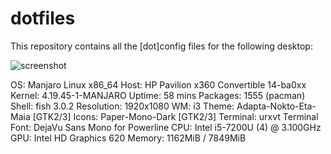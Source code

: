 # dotfiles

This repository contains all the [dot]config files for the
following desktop:

![screenshot](https://github.com/arindas/dotfiles/blob/master/Pictures/screenshots/2019-06-09_12:23:36.png)


OS: Manjaro Linux x86_64
Host: HP Pavilion x360 Convertible 14-ba0xx
Kernel: 4.19.45-1-MANJARO
Uptime: 58 mins
Packages: 1555 (pacman)
Shell: fish 3.0.2
Resolution: 1920x1080
WM: i3
Theme: Adapta-Nokto-Eta-Maia [GTK2/3]
Icons: Paper-Mono-Dark [GTK2/3]
Terminal: urxvt
Terminal Font: DejaVu Sans Mono for Powerline
CPU: Intel i5-7200U (4) @ 3.100GHz
GPU: Intel HD Graphics 620
Memory: 1162MiB / 7849MiB
